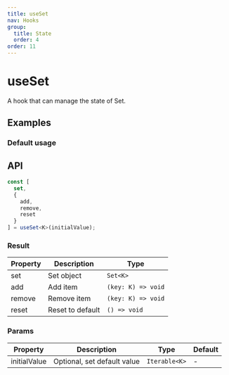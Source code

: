 ```yaml
---
title: useSet
nav: Hooks
group:
  title: State
  order: 4
order: 11
---
```


# useSet

A hook that can manage the state of Set.

## Examples

### Default usage

<code src="./demo/demo1.tsx"></code>

## API

```typescript
const [
  set,
  {
    add,
    remove,
    reset
  }
] = useSet<K>(initialValue);
```

### Result

| Property | Description      | Type               |
| -------- | ---------------- | ------------------ |
| set      | Set object       | `Set<K>`           |
| add      | Add item         | `(key: K) => void` |
| remove   | Remove item      | `(key: K) => void` |
| reset    | Reset to default | `() => void`       |

### Params

| Property     | Description                 | Type          | Default |
| ------------ | --------------------------- | ------------- | ------- |
| initialValue | Optional, set default value | `Iterable<K>` | -       |
